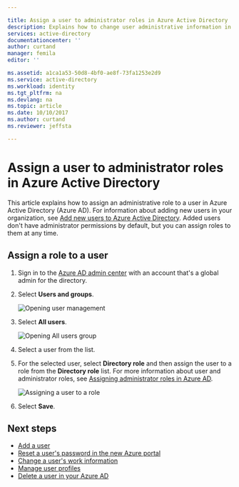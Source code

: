```yaml
---

title: Assign a user to administrator roles in Azure Active Directory  | Microsoft Docs
description: Explains how to change user administrative information in Azure Active Directory
services: active-directory
documentationcenter: ''
author: curtand
manager: femila
editor: ''

ms.assetid: a1ca1a53-50d8-4bf0-ae8f-73fa1253e2d9
ms.service: active-directory
ms.workload: identity
ms.tgt_pltfrm: na
ms.devlang: na
ms.topic: article
ms.date: 10/10/2017
ms.author: curtand
ms.reviewer: jeffsta

---
```

# Assign a user to administrator roles in Azure Active Directory
This article explains how to assign an administrative role to a user in Azure Active Directory (Azure AD). For information about adding new users in your organization, see [Add new users to Azure Active Directory](active-directory-users-create-azure-portal.md). Added users don't have administrator permissions by default, but you can assign roles to them at any time.

## Assign a role to a user
1. Sign in to the [Azure AD admin center](https://aad.portal.azure.com) with an account that's a global admin for the directory.
2. Select **Users and groups**.

   ![Opening user management](./media/active-directory-users-assign-role-azure-portal/create-users-user-management.png)
3. Select **All users**.

   ![Opening All users group](./media/active-directory-users-assign-role-azure-portal/create-users-open-users-blade.png)
1. Select a user from the list.
2. For the selected user, select **Directory role** and then assign the user to a role from the **Directory role** list. For more information about user and administrator roles, see [Assigning administrator roles in Azure AD](active-directory-assign-admin-roles-azure-portal.md).

      ![Assigning a user to a role](./media/active-directory-users-assign-role-azure-portal/create-users-assign-role.png)
6. Select **Save**.

## Next steps
* [Add a user](active-directory-users-create-azure-portal.md)
* [Reset a user's password in the new Azure portal](active-directory-users-reset-password-azure-portal.md)
* [Change a user's work information](active-directory-users-work-info-azure-portal.md)
* [Manage user profiles](active-directory-users-profile-azure-portal.md)
* [Delete a user in your Azure AD](active-directory-users-delete-user-azure-portal.md)
